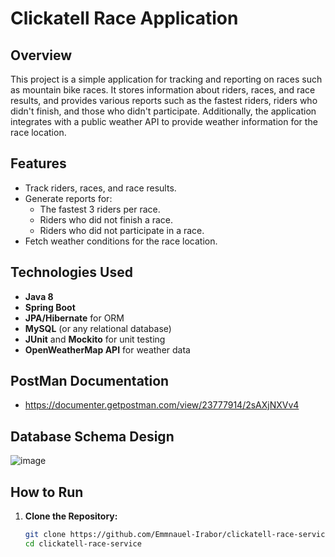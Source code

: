 # Clickatell Race Application

## Overview
This project is a simple application for tracking and reporting on races such as mountain bike races. It stores information about riders, races, and race results, and provides various reports such as the fastest riders, riders who didn't finish, and those who didn't participate. Additionally, the application integrates with a public weather API to provide weather information for the race location.

## Features
- Track riders, races, and race results.
- Generate reports for:
    - The fastest 3 riders per race.
    - Riders who did not finish a race.
    - Riders who did not participate in a race.
- Fetch weather conditions for the race location.

## Technologies Used
- **Java 8**
- **Spring Boot**
- **JPA/Hibernate** for ORM
- **MySQL** (or any relational database)
- **JUnit** and **Mockito** for unit testing
- **OpenWeatherMap API** for weather data

## PostMan Documentation
- https://documenter.getpostman.com/view/23777914/2sAXjNXVv4

## Database Schema Design

![image](https://github.com/user-attachments/assets/37fe76c0-f3da-4891-be47-88aa5e70b287)


## How to Run

1. **Clone the Repository:**
   ```bash
   git clone https://github.com/Emmnauel-Irabor/clickatell-race-service.git
   cd clickatell-race-service


